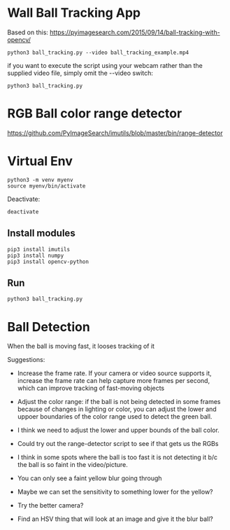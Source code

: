 # Wall Ball Tracking App

Based on this: https://pyimagesearch.com/2015/09/14/ball-tracking-with-opencv/



```
python3 ball_tracking.py --video ball_tracking_example.mp4
```

if you want to execute the script using your webcam rather than the supplied video file, simply omit the --video
switch:
```
python3 ball_tracking.py
```


# RGB Ball color range detector

https://github.com/PyImageSearch/imutils/blob/master/bin/range-detector


# Virtual Env

```
python3 -m venv myenv
source myenv/bin/activate
```

Deactivate:
```
deactivate
```

## Install modules

```
pip3 install imutils
pip3 install numpy
pip3 install opencv-python
```

## Run
```
python3 ball_tracking.py
```

# Ball Detection

When the ball is moving fast, it looses tracking of it

Suggestions:

* Increase the frame rate.  If your camera or video source supports it, increase the frame rate
  can help capture more frames per second, which can improve tracking of fast-moving objects

* Adjust the color range: if the ball is not being detected in some frames because of changes in
  lighting or color, you can adjust the lower and uppoer boundaries of the color range used 
  to detect the green ball.

* I think we need to adjust the lower and upper bounds of the ball color.
* Could try out the range-detector script to see if that gets us the RGBs

* I think in some spots where the ball is too fast it is not detecting it b/c the ball
  is so faint in the video/picture.  

* You can only see a faint yellow blur going through

* Maybe we can set the sensitivity to something lower for the yellow?

* Try the better camera?

* Find an HSV thing that will look at an image and give it the blur ball?
